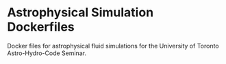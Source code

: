 # Astrophysical Simulation Dockerfiles

Docker files for astrophysical fluid simulations for the University of Toronto Astro-Hydro-Code Seminar. 